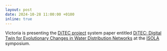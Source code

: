 ```yaml
---
layout: post
date: 2024-10-28 11:00:00 +0100
inline: true
---
```


Victoria is presenting the [DiTEC project](https://www.nwo.nl/en/projects/19454) system paper entitled [DiTEC: Digital Twin for Evolutionary Changes in Water Distribution Networks](https://link.springer.com/chapter/10.1007/978-3-031-75390-9_5) at the [ISOLA](https://isola-conference.org/) symposium. 